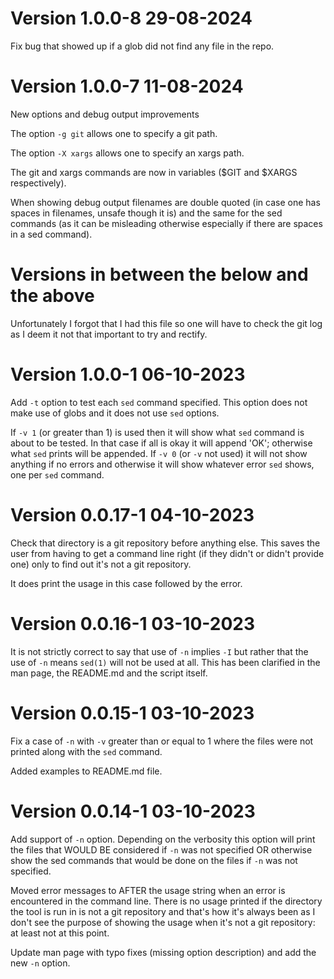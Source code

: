 # Version 1.0.0-8 29-08-2024

Fix bug that showed up if a glob did not find any file in the repo.


# Version 1.0.0-7 11-08-2024

New options and debug output improvements

The option `-g git` allows one to specify a git path.

The option `-X xargs` allows one to specify an xargs path.

The git and xargs commands are now in variables ($GIT and $XARGS
respectively).

When showing debug output filenames are double quoted (in case one has
spaces in filenames, unsafe though it is) and the same for the sed
commands (as it can be misleading otherwise especially if there are
spaces in a sed command).


# Versions in between the below and the above

Unfortunately I forgot that I had this file so one will have to check the git
log as I deem it not that important to try and rectify.


# Version 1.0.0-1 06-10-2023

Add `-t` option to test each `sed` command specified. This option does not make
use of globs and it does not use `sed` options.

If `-v 1` (or greater than 1) is used then it will show what `sed` command is
about to be tested. In that case if all is okay it will append 'OK'; otherwise
what `sed` prints will be appended. If `-v 0` (or `-v` not used) it will not
show anything if no errors and otherwise it will show whatever error `sed`
shows, one per `sed` command.

# Version 0.0.17-1 04-10-2023

Check that directory is a git repository before anything else. This saves the
user from having to get a command line right (if they didn't or didn't provide
one) only to find out it's not a git repository.

It does print the usage in this case followed by the error.

# Version 0.0.16-1 03-10-2023

It is not strictly correct to say that use of `-n` implies `-I` but rather that
the use of `-n` means `sed(1)` will not be used at all. This has been clarified
in the man page, the README.md and the script itself.

# Version 0.0.15-1 03-10-2023

Fix a case of `-n` with `-v` greater than or equal to 1 where the files were not
printed along with the `sed` command.

Added examples to README.md file.


# Version 0.0.14-1 03-10-2023

Add support of `-n` option. Depending on the verbosity this option will print
the files that WOULD BE considered if `-n` was not specified OR otherwise show
the sed commands that would be done on the files if `-n` was not specified.

Moved error messages to AFTER the usage string when an error is encountered in
the command line. There is no usage printed if the directory the tool is run in
is not a git repository and that's how it's always been as I don't see the
purpose of showing the usage when it's not a git repository: at least not at
this point.

Update man page with typo fixes (missing option description) and add the new
`-n` option.
